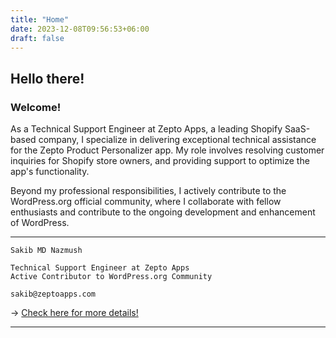 ```yaml
---
title: "Home"
date: 2023-12-08T09:56:53+06:00
draft: false
---
```


## Hello there!
### Welcome!

As a Technical Support Engineer at Zepto Apps, a leading Shopify SaaS-based company, I specialize in delivering exceptional technical assistance for the Zepto Product Personalizer app. My role involves resolving customer inquiries for Shopify store owners, and providing support to optimize the app's functionality.

Beyond my professional responsibilities, I actively contribute to the WordPress.org official community, where I collaborate with fellow enthusiasts and contribute to the ongoing development and enhancement of WordPress.

---

```
Sakib MD Nazmush

Technical Support Engineer at Zepto Apps
Active Contributor to WordPress.org Community

sakib@zeptoapps.com
```

→ [Check here for more details!](https://www.linkedin.com/in/sakibsnaz/)

---

